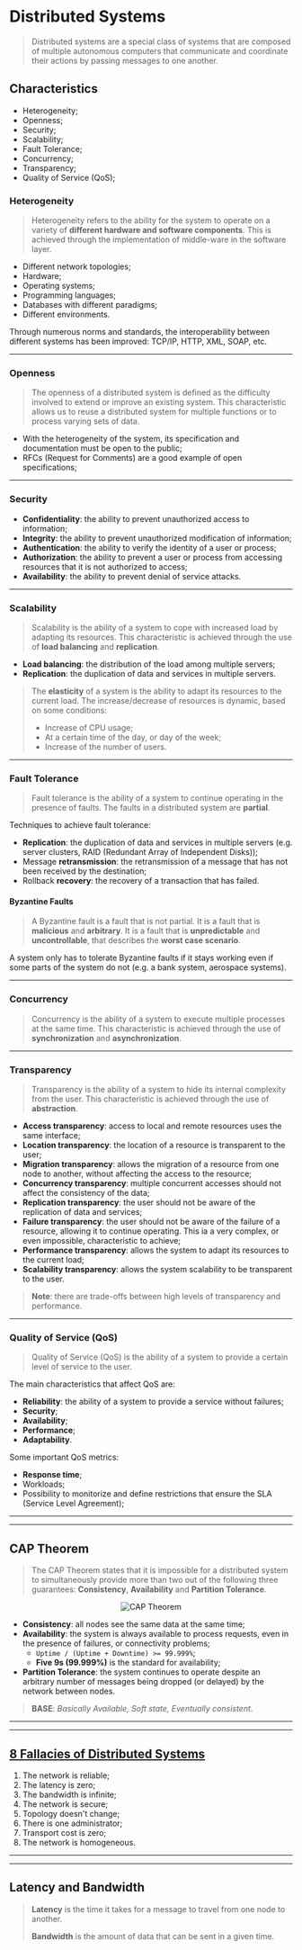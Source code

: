 # Distributed Systems

> Distributed systems are a special class of systems that are composed of multiple autonomous computers that communicate and coordinate their actions by passing messages to one another.

## Characteristics

* Heterogeneity;
* Openness;
* Security;
* Scalability;
* Fault Tolerance;
* Concurrency;
* Transparency;
* Quality of Service (QoS);


### Heterogeneity

> Heterogeneity refers to the ability for the system to operate on a variety of **different hardware and software components**. This is achieved through the implementation of middle-ware in the software layer.

* Different network topologies;
* Hardware;
* Operating systems;
* Programming languages;
* Databases with different paradigms;
* Different environments.

Through numerous norms and standards, the interoperability between different systems has been improved: TCP/IP, HTTP, XML, SOAP, etc.

---

### Openness

> The openness of a distributed system is defined as the difficulty involved to extend or improve an existing system. This characteristic allows us to reuse a distributed system for multiple functions or to process varying sets of data.

* With the heterogeneity of the system, its specification and documentation must be open to the public;
* RFCs (Request for Comments) are a good example of open specifications;

---

### Security

* **Confidentiality**: the ability to prevent unauthorized access to information;
* **Integrity**: the ability to prevent unauthorized modification of information;
* **Authentication**: the ability to verify the identity of a user or process;
* **Authorization**: the ability to prevent a user or process from accessing resources that it is not authorized to access;
* **Availability**: the ability to prevent denial of service attacks.

---

### Scalability

> Scalability is the ability of a system to cope with increased load by adapting its resources. This characteristic is achieved through the use of **load balancing** and **replication**.

* **Load balancing**: the distribution of the load among multiple servers;
* **Replication**: the duplication of data and services in multiple servers.

> The **elasticity** of a system is the ability to adapt its resources to the current load. The increase/decrease of resources is dynamic, based on some conditions:
>
> * Increase of CPU usage;
> * At a certain time of the day, or day of the week;
> * Increase of the number of users.

---

### Fault Tolerance

> Fault tolerance is the ability of a system to continue operating in the presence of faults. The faults in a distributed system are **partial**.

Techniques to achieve fault tolerance:

* **Replication**: the duplication of data and services in multiple servers (e.g. server clusters, RAID (Redundant Array of Independent Disks));
* Message **retransmission**: the retransmission of a message that has not been received by the destination;
* Rollback **recovery**: the recovery of a transaction that has failed.

#### Byzantine Faults

> A Byzantine fault is a fault that is not partial. It is a fault that is **malicious** and **arbitrary**. It is a fault that is **unpredictable** and **uncontrollable**, that describes the **worst case scenario**.

A system only has to tolerate Byzantine faults if it stays working even if some parts of the system do not (e.g. a bank system, aerospace systems).

---

### Concurrency

> Concurrency is the ability of a system to execute multiple processes at the same time. This characteristic is achieved through the use of **synchronization** and **asynchronization**.

---

### Transparency

> Transparency is the ability of a system to hide its internal complexity from the user. This characteristic is achieved through the use of **abstraction**.

* **Access transparency**: access to local and remote resources uses the same interface;
* **Location transparency**: the location of a resource is transparent to the user;
* **Migration transparency**: allows the migration of a resource from one node to another, without affecting the access to the resource;
* **Concurrency transparency**: multiple concurrent accesses should not affect the consistency of the data;
* **Replication transparency**: the user should not be aware of the replication of data and services;
* **Failure transparency**: the user should not be aware of the failure of a resource, allowing it to continue operating. This ia a very complex, or even impossible, characteristic to achieve;
* **Performance transparency**: allows the system to adapt its resources to the current load;
* **Scalability transparency**: allows the system scalability to be transparent to the user.

> **Note**: there are trade-offs between high levels of transparency and performance.

---

### Quality of Service (QoS)

> Quality of Service (QoS) is the ability of a system to provide a certain level of service to the user. 

The main characteristics that affect QoS are:

* **Reliability**: the ability of a system to provide a service without failures;
* **Security**;
* **Availability**;
* **Performance**;
* **Adaptability**.

Some important QoS metrics:

* **Response time**;
* Workloads;
* Possibility to monitorize and define restrictions that ensure the SLA (Service Level Agreement);

---
---

## CAP Theorem

> The CAP Theorem states that it is impossible for a distributed system to simultaneously provide more than two out of the following three guarantees: **Consistency**, **Availability** and **Partition Tolerance**.

<p align="center">
    <img src="https://hazelcast.com/wp-content/uploads/2021/12/cap-theorem-diagram-800x753-1.png" alt="CAP Theorem" align="center"/>
</p>

* **Consistency**: all nodes see the same data at the same time;
* **Availability**: the system is always available to process requests, even in the presence of failures, or connectivity problems;
  * `Uptime / (Uptime + Downtime) >= 99.999%`;
  * **Five 9s (99.999%)** is the standard for availability;
* **Partition Tolerance**: the system continues to operate despite an arbitrary number of messages being dropped (or delayed) by the network between nodes.

> **BASE**: *Basically Available, Soft state, Eventually consistent*.

---
---

## [8 Fallacies of Distributed Systems](https://www.simpleorientedarchitecture.com/8-fallacies-of-distributed-systems/)

1. The network is reliable;
2. The latency is zero;
3. The bandwidth is infinite;
4. The network is secure;
5. Topology doesn't change;
6. There is one administrator;
7. Transport cost is zero;
8. The network is homogeneous.

---
---

## Latency and Bandwidth

> **Latency** is the time it takes for a message to travel from one node to another.
>
> **Bandwidth** is the amount of data that can be sent in a given time.
